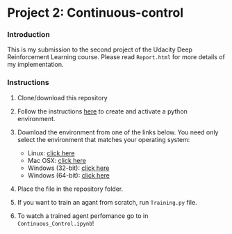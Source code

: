 # Project 2: Continuous-control

### Introduction
 This is my submission to the second project of the Udacity Deep Reinforcement Learning course. 
 Please read `Report.html` for more details of my implementation. 

### Instructions
1. Clone/download this repository
2. Follow the instructions [here](https://github.com/udacity/deep-reinforcement-learning#dependencies) to create and activate a python environment.
3. Download the environment from one of the links below.  You need only select the environment that matches your operating system:
    - Linux: [click here](https://s3-us-west-1.amazonaws.com/udacity-drlnd/P2/Reacher/Reacher_Linux.zip)
    - Mac OSX: [click here](https://s3-us-west-1.amazonaws.com/udacity-drlnd/P2/Reacher/Reacher.app.zip)
    - Windows (32-bit): [click here](https://s3-us-west-1.amazonaws.com/udacity-drlnd/P2/Reacher/Reacher_Windows_x86.zip)
    - Windows (64-bit): [click here](https://s3-us-west-1.amazonaws.com/udacity-drlnd/P2/Reacher/Reacher_Windows_x86_64.zip)

4. Place the file in the repository folder. 
5. If you want to train an agant from scratch, run `Training.py` file.
6. To watch a trained agent perfomance go to in `Continuous_Control.ipynb`!  

